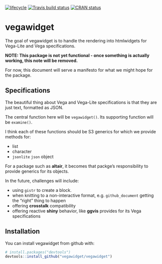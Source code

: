 
<!-- README.md is generated from README.Rmd. Please edit that file -->

[![lifecycle](https://img.shields.io/badge/lifecycle-experimental-orange.svg)](https://www.tidyverse.org/lifecycle/#experimental)
[![Travis build
status](https://travis-ci.org/vegawidget/vegawidget.svg?branch=master)](https://travis-ci.org/vegawidget/vegawidget)
[![CRAN
status](https://www.r-pkg.org/badges/version/vegawidget)](https://cran.r-project.org/package=vegawidget)

# vegawidget

The goal of vegawidget is to handle the rendering into htmlwidgets for
Vega-Lite and Vega specifications.

**NOTE: This package is not yet functional - once something is actually
working, this note will be removed.**

For now, this document will serve a manifesto for what we might hope for
the package.

## Specifications

The beautiful thing about Vega and Vega-Lite specifications is that they
are just text, formatted as JSON.

The central function here will be `vegawidget()`. Its supporting
function will be `examine()`.

I think each of these functions should be S3 generics for which we
provide methods for:

  - list
  - character
  - `jsonlite` `json` object

For a package such as **altair**, it becomes that packge’s
responsibility to provide generics for its objects.

In the future, challenges will include:

  - using `gistr` to create a block.
  - when knitting to a non-interactive format, e.g. `github_document`
    getting the “right” thing to happen
  - offering **crosstalk** compatibility
  - offering reactive **shiny** behavior, like **ggvis** provides for
    its Vega specifications

## Installation

You can install vegawidget from github with:

``` r
# install.packages("devtools")
devtools::install_github("vegawidget/vegawidget")
```
